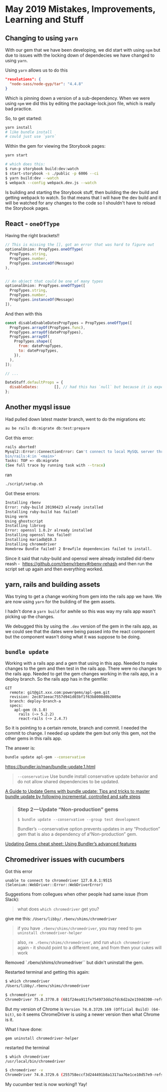 # May 2019 Mistakes, Improvements, Learning and Stuff

## Changing to using `yarn`

With our gem that we have been developing, we did start with using `npm` but due to issues with the locking down of dependecies we have changed to using `yarn`.

Using `yarn` allows us to do this
```json
"resolutions": {
  "node-sass/node-gyp/tar": "4.4.8"
}
```
Which is pinning down a version of a sub-dependency. When we were using `npm` we did this by editing the package-lock.json file, which is really bad practice.

So, to get started:

```bash
yarn install
# like bundle install
# could just use `yarn`
```

Within the gem for viewing the Storybook pages:

```bash
yarn start

# which does this:
$ run-p storybook build:dev:watch
$ start-storybook -s ./public -p 6006 --ci
$ yarn build:dev --watch
$ webpack --config webpack.dev.js --watch
```

Is building and starting the Storybook stuff, then building the dev build and getting webpack to watch. So that means that I will have the dev build and it will be watched for any changes to the code so I shouldn't have to reload the Storybook pages.


## React - `oneOfType`

Having the right brackets!!

```js
// This is missing the [], got an error that was hard to figure out
optionalUnion: PropTypes.oneOfType(
  PropTypes.string,
  PropTypes.number,
  PropTypes.instanceOf(Message)
),


// An object that could be one of many types
optionalUnion: PropTypes.oneOfType([
  PropTypes.string,
  PropTypes.number,
  PropTypes.instanceOf(Message)
]),
```

And then with this

```js
const disableEnableDatesPropTypes = PropTypes.oneOfType([
  PropTypes.arrayOf(PropTypes.func),
  PropTypes.arrayOf(datePropTypes),
  PropTypes.arrayOf(
    PropTypes.shape({
      from: datePropTypes,
      to: datePropTypes,
    }),
  ),
]);

// ...

DateStuff.defaultProps = {
  disableDates:       [], // had this has `null` but because it is expecting an error it was getting a slice error
};
```


## Another myqsl issue

Had pulled down latest master branch, went to do the migrations etc

```bash
au be rails db:migrate db:test:prepare
```
Got this error:

```bash
rails aborted!
Mysql2::Error::ConnectionError: Can't connect to local MySQL server through socket '/tmp/mysql.sock' (2)
bin/rails:4:in `<main>'
Tasks: TOP => db:migrate
(See full trace by running task with --trace)
```

ran

```bash
./script/setup.sh
```

Got these errors:

```bash
Installing rbenv
Error: ruby-build 20190423 already installed
Installing ruby-build has failed!
Using verm
Using ghostscript
Installing librsvg
Error: openssl 1.0.2r already installed
Installing openssl has failed!
Installing mariadb@10.3
Installing chromedriver
Homebrew Bundle failed! 2 Brewfile dependencies failed to install.
```

Since it said that ruby-build and openssl were already installed did rbenv reash -  https://github.com/rbenv/rbenv#rbenv-rehash
and then run the script set up again and then everything worked.


## yarn, rails and building assets

Was trying to get a change working from gem into the rails app we have. We are now using `yarn` for the building of the gem assets.

I hadn't done a `yarn build` for awhile so this was way my rails app wasn't picking up the changes.

We debugged this by using the `.dev` version of the gem in the rails app, as we could see that the dates were being passed into the react component but the component wasn't doing what it was suppose to be doing.

## `bundle update`

Working with a rails app and a gem that using in this app. Needed to make changes to the gem and then test in the rails app. There were no changes to the rails app.
Needed to get the gem changes working in the rails app, in a deploy branch. So the rails app has in the gemfile:

```gemfile
GIT
  remote: git@git.xxx.com:powergems/apl-gem.git
  revision: 2ec871eeac7557d941d03bf1f63b8008d0b2805e
  branch: deploy-branch-a
  specs:
    apl-gem (0.1.0)
      rails (~> 5.2.2)
      react-rails (~> 2.4.7)
```

So it is pointing to a certain remote, branch and commit. I needed the commit to change. I needed up update the gem but only this gem, not the other gems in this rails app.

The answer is:

```bash
bundle update apl-gem --conservative
```

https://bundler.io/man/bundle-update.1.html

>`--conservative`
>Use bundle install conservative update behavior and do not allow shared dependencies to be updated.


[A Guide to Update Gems with bundle update: Tips and tricks to master bundle update by following incremental, controlled and safe steps](https://medium.com/cedarcode/reduce-fear-of-bundle-update-with-this-4-step-process-e021e8808c48)

>### Step 2 — Update “Non-production” gems
>`$ bundle update --conservative --group test development`
>
>Bundler’s --conservative option prevents updates in any “Production” gem that is also a dependency of a“Non-production” gem.

[Updating Gems cheat sheet: Using Bundler’s advanced features](https://medium.com/cedarcode/updating-gems-cheat-sheet-346d5666a181)


## Chromedriver issues with cucumbers

Got this error

`unable to connect to chromedriver 127.0.0.1:9515 (Selenium::WebDriver::Error::WebDriverError)`

Suggestions from collegues when other people had same issue (from Slack):

>what does `which chromedriver` get you?

give me this:
`/Users/libby/.rbenv/shims/chromedriver`

> if you have `.rbenv/shims/chromedriver`, you may need to `gem uninstall chromedriver-helper`

>also, `rm .rbenv/shims/chromedriver`, and run `which chromedriver` again - it should point to a different one, and from then your cukes will work

Removed `.rbenv/shims/chromedriver`` but didn't uninstall the gem.

Restarted terminal and getting this again:

```bash
$ which chromedriver
/Users/libby/.rbenv/shims/chromedriver
```

```bash
$ chromedriver -v
ChromeDriver 75.0.3770.8 (681f24ea911fe754973dda2fdc6d2a2e159dd300-refs/branch-heads/3770@{#40})
```

But my version of Chrome is `Version 74.0.3729.169 (Official Build) (64-bit)`, so it seems ChromeDriver is using a newer version then what Chrome is it.

What I have done:

`gem uninstall chromedriver-helper`

restarted the terminal

```bash
$ which chromedriver
/usr/local/bin/chromedriver
```

```bash
$ chromedriver -v
ChromeDriver 74.0.3729.6 (255758eccf3d244491b8a1317aa76e1ce10d57e9-refs/branch-heads/3729@{#29})
```

My cucumber test is now working!! Yay!
